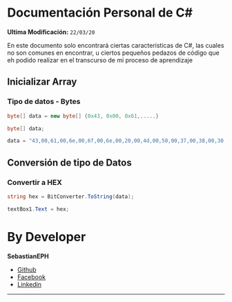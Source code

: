 # Documentación Personal de C# 
**Ultima Modificación:**  `22/03/20`

En este documento solo encontrará ciertas caracteristicas de C#, las cuales no son comunes en encontrar, u ciertos pequeños pedazos de código que eh podido realizar en el transcurso de mi proceso de aprendizaje



## Inicializar Array 
### Tipo de datos - Bytes
````csharp
byte[] data = new byte[] {0x43, 0x00, 0x61,.....}
````

````csharp
byte[] data;

data = "43,00,61,00,6e,00,6f,00,6e,00,20,00,4d,00,50,00,37,00,38,00,30,00,20,00,53,00,65,00,72,00,69,00";
```` 
## Conversión de tipo de Datos

### Convertir a HEX
````csharp
string hex = BitConverter.ToString(data);

textBox1.Text = hex;
````

##
##
##
##
##
##
##
##
# By Developer
**SebastianEPH**
- [Github](https://github.com/SebastianEPH)
- [Facebook](https://www.facebook.com/SebastianEPH)
- [Linkedin](https://www.linkedin.com/in/sebastianeph/)
---
